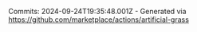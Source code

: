 Commits: 2024-09-24T19:35:48.001Z - Generated via https://github.com/marketplace/actions/artificial-grass
<br>
